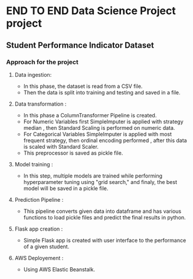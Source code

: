# END TO END Data Science Project project

## Student Performance Indicator Dataset 

### Approach for the project 


1. Data ingestion:
   - In this phase, the dataset is read from a CSV file.
   - Then the data is split into training and testing and saved in a file.

2. Data transformation :
   - In this phase a ColumnTransformer Pipeline is created.
   - For Numeric Variables first SimpleImputer is applied with strategy median , then Standard Scaling is performed on numeric data.
   - For Categorical Variables SimpleImputer is applied with most frequent strategy, then ordinal encoding performed , after this data is scaled with Standard Scaler.
   - This preprocessor is saved as pickle file.
  
3. Model training :
   - In this step, multiple models are trained while performing hyperparameter tuning using "grid search," and finaly, the best model will be saved in a pickle file.
   
4. Prediction Pipeline :
   - This pipeline converts given data into dataframe and has various functions to load pickle files and predict the final results in python.
   
5. Flask app creation :
   - Simple Flask app is created with user interface to the performance of a given student.
      
6. AWS Deployement :
   - Using AWS Elastic Beanstalk.
 
